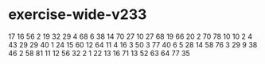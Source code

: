 # exercise-wide-v233
17
16
56
2
19
32
29
4
68
6
38
14
70
27
10
27
68
19
66
20
2
70
78
10
10
2
4
43
29
29
40
1
24
15
60
12
64
11
4
16
3
50
3
77
40
6
5
28
14
58
76
3
29
9
38
46
2
58
81
11
12
56
32
2
1
22
13
16
71
13
52
63
64
77
35
